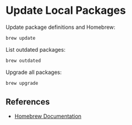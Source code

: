 # Update Local Packages

Update package definitions and Homebrew:

```bash
brew update
```

List outdated packages:

```bash
brew outdated
```

Upgrade all packages:

```bash
brew upgrade
```

## References

- [Homebrew Documentation](https://docs.brew.sh/FAQ#how-do-i-update-my-local-packages)
